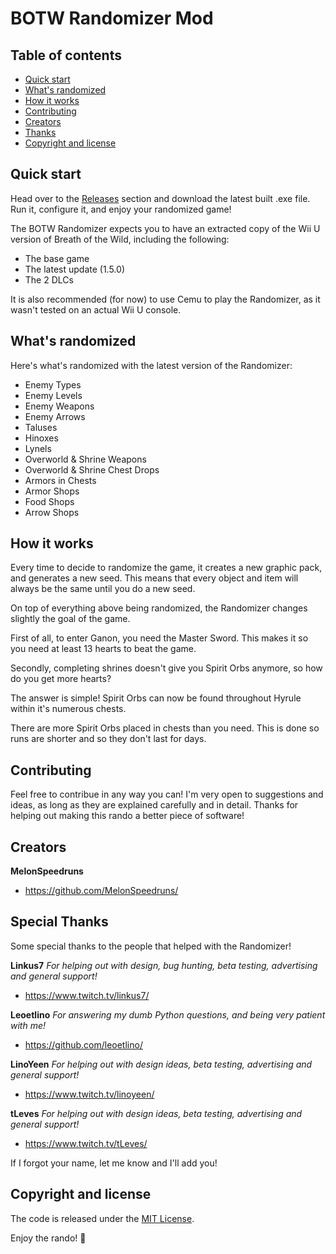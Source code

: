 # BOTW Randomizer Mod

## Table of contents

- [Quick start](#quick-start)
- [What's randomized](#whats-randomized)
- [How it works](#how-it-works)
- [Contributing](#contributing)
- [Creators](#creators)
- [Thanks](#special-thanks)
- [Copyright and license](#copyright-and-license)


## Quick start

Head over to the [Releases](https://github.com/MelonSpeedruns/BotwRandomizer/releases) section and download the latest built .exe file. Run it, configure it, and enjoy your randomized game!

The BOTW Randomizer expects you to have an extracted copy of the Wii U version of Breath of the Wild, including the following:
- The base game
- The latest update (1.5.0)
- The 2 DLCs

It is also recommended (for now) to use Cemu to play the Randomizer, as it wasn't tested on an actual Wii U console.

## What's randomized

Here's what's randomized with the latest version of the Randomizer:

 - Enemy Types
 - Enemy Levels
 - Enemy Weapons
 - Enemy Arrows
 - Taluses
 - Hinoxes
 - Lynels
 - Overworld & Shrine Weapons
 - Overworld & Shrine Chest Drops
 - Armors in Chests
 - Armor Shops
 - Food Shops
 - Arrow Shops

## How it works

Every time to decide to randomize the game, it creates a new graphic pack, and generates a new seed. This means that every object and item will always be the same until you do a new seed.

On top of everything above being randomized, the Randomizer changes slightly the goal of the game.

First of all, to enter Ganon, you need the Master Sword. This makes it so you need at least 13 hearts to beat the game.

Secondly, completing shrines doesn't give you Spirit Orbs anymore, so how do you get more hearts?

The answer is simple! Spirit Orbs can now be found throughout Hyrule within it's numerous chests.

There are more Spirit Orbs placed in chests than you need. This is done so runs are shorter and so they don't last for days.

## Contributing

Feel free to contribue in any way you can! I'm very open to suggestions and ideas, as long as they are explained carefully and in detail. Thanks for helping out making this rando a better piece of software!

## Creators

**MelonSpeedruns**

- <https://github.com/MelonSpeedruns/>

## Special Thanks

Some special thanks to the people that helped with the Randomizer!

**Linkus7**
*For helping out with design, bug hunting, beta testing, advertising and general support!*
- <https://www.twitch.tv/linkus7/>

**Leoetlino**
*For answering my dumb Python questions, and being very patient with me!*
- <https://github.com/leoetlino/>

**LinoYeen**
*For helping out with design ideas, beta testing, advertising and general support!*
- <https://www.twitch.tv/linoyeen/>

**tLeves**
*For helping out with design ideas, beta testing, advertising and general support!*
- <https://www.twitch.tv/tLeves/>

If I forgot your name, let me know and I'll add you!

## Copyright and license

The code is released under the [MIT License](https://github.com/MelonSpeedruns/BotwRandomizer/blob/main/LICENSE).

Enjoy the rando! :metal:
